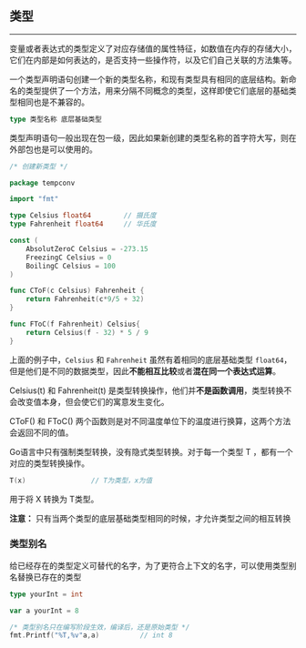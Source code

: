 ## 类型

---

变量或者表达式的类型定义了对应存储值的属性特征，如数值在内存的存储大小，它们在内部是如何表达的，是否支持一些操作符，以及它们自己关联的方法集等。

一个类型声明语句创建一个新的类型名称，和现有类型具有相同的底层结构。新命名的类型提供了一个方法，用来分隔不同概念的类型，这样即使它们底层的基础类型相同也是不兼容的。

```go
type 类型名称 底层基础类型
```

类型声明语句一般出现在包一级，因此如果新创建的类型名称的首字符大写，则在外部包也是可以使用的。

```go
/* 创建新类型 */

package tempconv

import "fmt"

type Celsius float64        // 摄氏度
type Fahrenheit float64     // 华氏度

const (
    AbsolutZeroC Celsius = -273.15
    FreezingC Celsius = 0
    BoilingC Celsius = 100
)

func CToF(c Celsius) Fahrenheit {
    return Fahrenheit(c*9/5 + 32)
}

func FToC(f Fahrenheit) Celsius{
    return Celsius(f - 32) * 5 / 9
}
```

上面的例子中，`Celsius` 和 `Fahrenheit` 虽然有着相同的底层基础类型 `float64`，但是他们是不同的数据类型，因此**不能相互比较**或者**混在同一个表达式运算**。

Celsius(t) 和 Fahrenheit(t) 是类型转换操作，他们并**不是函数调用**，类型转换不会改变值本身，但会使它们的寓意发生变化。

CToF() 和 FToC() 两个函数则是对不同温度单位下的温度进行换算，这两个方法会返回不同的值。

Go语言中只有强制类型转换，没有隐式类型转换。对于每一个类型 T ，都有一个对应的类型转换操作。

```go
T(x)                // T为类型，x为值
```

用于将 X 转换为 T类型。

**注意：** 只有当两个类型的底层基础类型相同的时候，才允许类型之间的相互转换

### 类型别名

给已经存在的类型定义可替代的名字，为了更符合上下文的名字，可以使用类型别名替换已存在的类型

```go
type yourInt = int

var a yourInt = 8

/* 类型别名只在编写阶段生效，编译后，还是原始类型 */
fmt.Printf("%T,%v"a,a)          // int 8
```